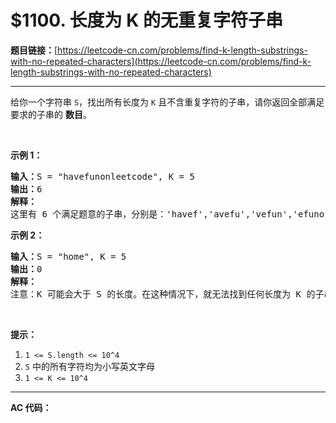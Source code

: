 # $1100. 长度为 K 的无重复字符子串

**题目链接：**[https://leetcode-cn.com/problems/find-k-length-substrings-with-no-repeated-characters](https://leetcode-cn.com/problems/find-k-length-substrings-with-no-repeated-characters)

---

<div class="content__1Y2H">
 <div class="notranslate">
  <p>给你一个字符串&nbsp;<code>S</code>，找出所有长度为&nbsp;<code>K</code>&nbsp;且不含重复字符的子串，请你返回全部满足要求的子串的&nbsp;<strong>数目</strong>。</p> 
  <p>&nbsp;</p> 
  <p><strong>示例 1：</strong></p> 
  <pre class="language-text"><strong>输入：</strong>S = "havefunonleetcode", K = 5
<strong>输出：</strong>6
<strong>解释：</strong>
这里有 6 个满足题意的子串，分别是：'havef','avefu','vefun','efuno','etcod','tcode'。
</pre> 
  <p><strong>示例 2：</strong></p> 
  <pre class="language-text"><strong>输入：</strong>S = "home", K = 5
<strong>输出：</strong>0
<strong>解释：</strong>
注意：K 可能会大于 S 的长度。在这种情况下，就无法找到任何长度为 K 的子串。</pre> 
  <p>&nbsp;</p> 
  <p><strong>提示：</strong></p> 
  <ol> 
   <li><code>1 &lt;= S.length &lt;= 10^4</code></li> 
   <li><code>S</code> 中的所有字符均为小写英文字母</li> 
   <li><code>1 &lt;= K &lt;= 10^4</code></li> 
  </ol> 
 </div>
</div>

---

**AC 代码：**

```java

```